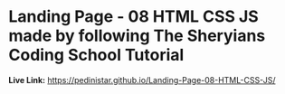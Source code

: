 # Landing Page - 08 HTML CSS JS made by following The Sheryians Coding School Tutorial

<b>Live Link:</b> https://pedinistar.github.io/Landing-Page-08-HTML-CSS-JS/
